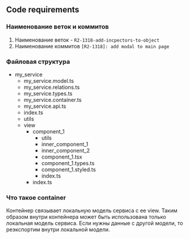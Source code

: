 ## Code requirements

### Наименование веток и коммитов
1. Наименование веток - `R2-1318-add-incpectors-to-object`
2. Наименование коммитов `[R2-1318]: add modal to main page`

### Файловая структура
- my_service 
    - my_service.model.ts
    - my_service.relations.ts
    - my_service.types.ts
    - my_service.container.ts
    - my_service.api.ts
    - index.ts
    - utils
    - view
      - component_1
        - utils 
        - inner_component_1
        - inner_component_2
        - component_1.tsx
        - component_1.types.ts
        - component_1.styled.ts
        - index.ts
      - index.ts

### Что такое container
Контейнер связывает локальную модель сервиса с ее view.
Таким образом внутри контейнера может быть использована только локальная модель сервиса.
Если нужны данные с другой модели, то реэкспортим внутри локальной модели.
